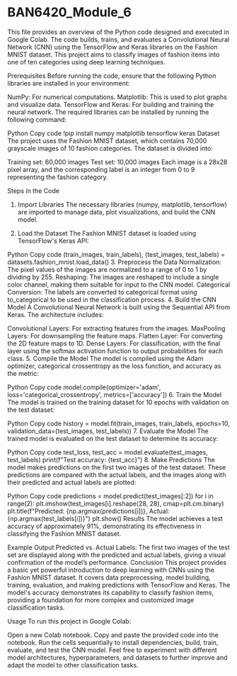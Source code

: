 # BAN6420_Module_6

This file provides an overview of the Python code designed and executed in Google Colab. The code builds, trains, and evaluates a Convolutional Neural Network (CNN) using the TensorFlow and Keras libraries on the Fashion MNIST dataset. This project aims to classify images of fashion items into one of ten categories using deep learning techniques.

Prerequisites
Before running the code, ensure that the following Python libraries are installed in your environment:

NumPy: For numerical computations.
Matplotlib: This is used to plot graphs and visualize data.
TensorFlow and Keras: For building and training the neural network.
The required libraries can be installed by running the following command:

Python
Copy code
!pip install numpy matplotlib tensorflow keras
Dataset
The project uses the Fashion MNIST dataset, which contains 70,000 grayscale images of 10 fashion categories. The dataset is divided into:

Training set: 60,000 images
Test set: 10,000 images
Each image is a 28x28 pixel array, and the corresponding label is an integer from 0 to 9 representing the fashion category.

Steps in the Code
1. Import Libraries
The necessary libraries (numpy, matplotlib, tensorflow) are imported to manage data, plot visualizations, and build the CNN model.

2. Load the Dataset
The Fashion MNIST dataset is loaded using TensorFlow's Keras API:

Python
Copy code
(train_images, train_labels), (test_images, test_labels) = datasets.fashion_mnist.load_data()
3. Preprocess the Data
Normalization: The pixel values of the images are normalized to a range of 0 to 1 by dividing by 255.
Reshaping: The images are reshaped to include a single color channel, making them suitable for input to the CNN model.
Categorical Conversion: The labels are converted to categorical format using to_categorical to be used in the classification process.
4. Build the CNN Model
A Convolutional Neural Network is built using the Sequential API from Keras. The architecture includes:

Convolutional Layers: For extracting features from the images.
MaxPooling Layers: For downsampling the feature maps.
Flatten Layer: For converting the 2D feature maps to 1D.
Dense Layers: For classification, with the final layer using the softmax activation function to output probabilities for each class.
5. Compile the Model
The model is compiled using the Adam optimizer, categorical crossentropy as the loss function, and accuracy as the metric:

Python
Copy code
model.compile(optimizer='adam', loss='categorical_crossentropy', metrics=['accuracy'])
6. Train the Model
The model is trained on the training dataset for 10 epochs with validation on the test dataset:

Python
Copy code
history = model.fit(train_images, train_labels, epochs=10, validation_data=(test_images, test_labels))
7. Evaluate the Model
The trained model is evaluated on the test dataset to determine its accuracy:

Python
Copy code
test_loss, test_acc = model.evaluate(test_images, test_labels)
print(f"Test accuracy: {test_acc}")
8. Make Predictions
The model makes predictions on the first two images of the test dataset. These predictions are compared with the actual labels, and the images along with their predicted and actual labels are plotted:

Python
Copy code
predictions = model.predict(test_images[:2])
for i in range(2):
    plt.imshow(test_images[i].reshape(28, 28), cmap=plt.cm.binary)
    plt.title(f"Predicted: {np.argmax(predictions[i])}, Actual: {np.argmax(test_labels[i])}")
    plt.show()
Results
The model achieves a test accuracy of approximately 91%, demonstrating its effectiveness in classifying the Fashion MNIST dataset.

Example Output
Predicted vs. Actual Labels: The first two images of the test set are displayed along with the predicted and actual labels, giving a visual confirmation of the model’s performance.
Conclusion
This project provides a basic yet powerful introduction to deep learning with CNNs using the Fashion MNIST dataset. It covers data preprocessing, model building, training, evaluation, and making predictions with TensorFlow and Keras. The model's accuracy demonstrates its capability to classify fashion items, providing a foundation for more complex and customized image classification tasks.

Usage
To run this project in Google Colab:

Open a new Colab notebook.
Copy and paste the provided code into the notebook.
Run the cells sequentially to install dependencies, build, train, evaluate, and test the CNN model.
Feel free to experiment with different model architectures, hyperparameters, and datasets to further improve and adapt the model to other classification tasks.
